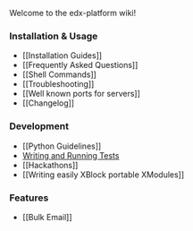 Welcome to the edx-platform wiki!

### Installation & Usage

* [[Installation Guides]]
* [[Frequently Asked Questions]]
* [[Shell Commands]]
* [[Troubleshooting]]
* [[Well known ports for servers]]
* [[Changelog]]

### Development

* [[Python Guidelines]]
* [Writing and Running Tests](https://github.com/edx/edx-platform/blob/master/docs/internal/testing.md)
* [[Hackathons]]
* [[Writing easily XBlock portable XModules]]

### Features

* [[Bulk Email]]